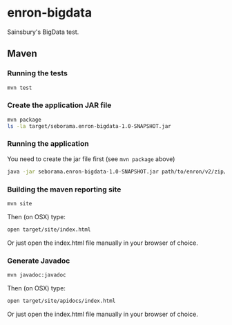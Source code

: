 # enron-bigdata

Sainsbury's BigData test.

## Maven

### Running the tests

```bash
mvn test
```

### Create the application JAR file

```bash
mvn package
ls -la target/seborama.enron-bigdata-1.0-SNAPSHOT.jar
```

### Running the application

You need to create the jar file first (see `mvn package` above)

```bash
java -jar seborama.enron-bigdata-1.0-SNAPSHOT.jar path/to/enron/v2/zip/files
```

### Building the maven reporting site

```bash
mvn site
```

Then (on OSX) type:

```bash
open target/site/index.html
```

Or just open the index.html file manually in your browser of choice.

### Generate Javadoc

```bash
mvn javadoc:javadoc
```

Then (on OSX) type:

```bash
open target/site/apidocs/index.html
```

Or just open the index.html file manually in your browser of choice.

